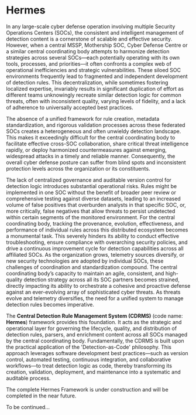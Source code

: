 # Hermes

In any large-scale cyber defense operation involving multiple Security Operations Centers (SOCs), the consistent and intelligent management of detection content is a cornerstone of scalable and effective security. However, when a central MSSP, Mothership SOC, Cyber Defense Centre or a similar central coordinating body attempts to harmonize detection strategies across several SOCs—each potentially operating with its own tools, processes, and priorities—it often confronts a complex web of operational inefficiencies and strategic vulnerabilities. These siloed SOC environments frequently lead to fragmented and independent development of detection rules. This decentralization, while sometimes fostering localized expertise, invariably results in significant duplication of effort as different teams unknowingly recreate similar detection logic for common threats, often with inconsistent quality, varying levels of fidelity, and a lack of adherence to universally accepted best practices.

The absence of a unified framework for rule creation, metadata standardization, and rigorous validation processes across these federated SOCs creates a heterogeneous and often unwieldy detection landscape. This makes it exceedingly difficult for the central coordinating body to facilitate effective cross-SOC collaboration, share critical threat intelligence rapidly, or deploy harmonized countermeasures against emerging, widespread attacks in a timely and reliable manner. Consequently, the overall cyber defense posture can suffer from blind spots and inconsistent protection levels across the organization or its constituents.

The lack of centralized governance and auditable version control for detection logic introduces substantial operational risks. Rules might be implemented in one SOC without the benefit of broader peer review or comprehensive testing against diverse datasets, leading to an increased volume of false positives that overburden analysts in that specific SOC, or, more critically, false negatives that allow threats to persist undetected within certain segments of the monitored environment. For the central coordinating body, tracking the provenance, evolution, effectiveness, and performance of individual rules across this distributed ecosystem becomes a monumental task. This severely hinders its ability to conduct effective troubleshooting, ensure compliance with overarching security policies, and drive a continuous improvement cycle for detection capabilities across all affiliated SOCs. As the organization grows, telemetry sources diversify, or new security technologies are adopted by individual SOCs, these challenges of coordination and standardization compound. The central coordinating body’s capacity to maintain an agile, consistent, and high-quality detection strategy across all its SOC partners becomes strained, directly impacting its ability to orchestrate a cohesive and proactive defense against an ever-evolving array of sophisticated cyber threats. As threats evolve and telemetry diversifies, the need for a unified system to manage detection rules becomes imperative. 

The **Central Detection Rule Management System (CDRMS)** (code name: **Hermes**) framework provides this foundation. It acts as the strategic and operational layer for governing the lifecycle, quality, and distribution of detection rules, parsers, and enrichment content across all SOCs managed by the central coordinating body. Fundamentally, the CDRMS is built upon the practical application of the 'Detection-as-Code' philosophy. This approach leverages software development best practices—such as version control, automated testing, continuous integration, and collaborative workflows—to treat detection logic as code, thereby transforming its creation, validation, deployment, and maintenance into a systematic and auditable process.

The complete Hermes Framework is under construction and will be completed in the near future.

To be continued...

